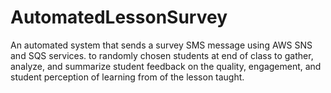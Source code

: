 # AutomatedLessonSurvey
An automated system that sends a survey SMS message using AWS SNS and SQS services. to randomly chosen students at end of class to gather, analyze, and summarize student feedback on the quality, engagement, and student perception of learning from of the lesson taught.  
